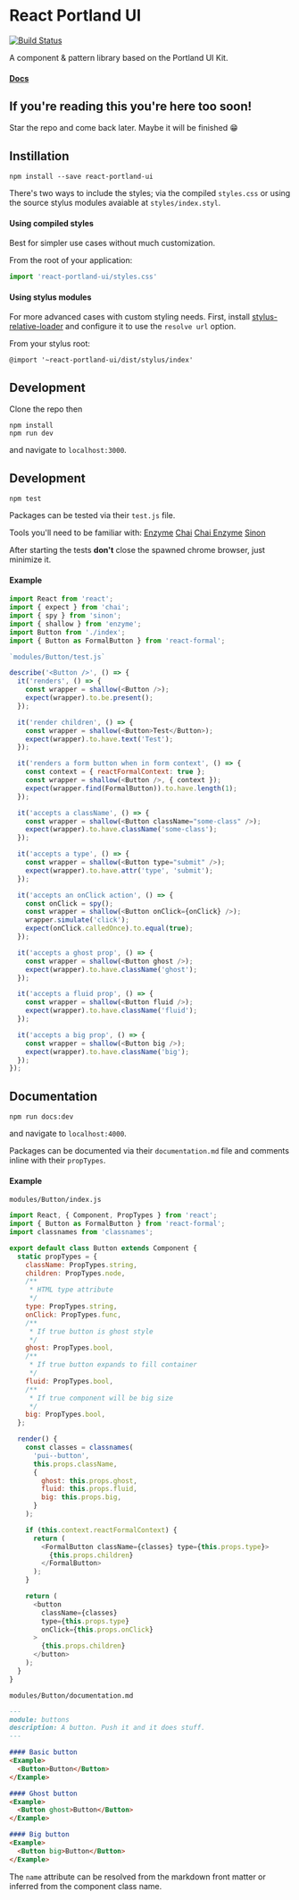 # React Portland UI

[![Build Status](https://travis-ci.org/slightlytyler/react-portland-ui.svg?branch=master)](https://travis-ci.org/slightlytyler/react-portland-ui)

A component & pattern library based on the Portland UI Kit.

#### [Docs](http://react-portland-ui.surge.sh/)

## If you're reading this you're here too soon!

Star the repo and come back later. Maybe it will be finished :grin:

## Instillation

```
npm install --save react-portland-ui
```

There's two ways to include the styles; via the compiled `styles.css` or using the source stylus modules avaiable at `styles/index.styl`.

#### Using compiled styles

Best for simpler use cases without much customization.

From the root of your application:

```javascript
import 'react-portland-ui/styles.css'
```

#### Using stylus modules

For more advanced cases with custom styling needs. First, install [stylus-relative-loader](https://github.com/walmartlabs/stylus-relative-loader) and configure it to use the `resolve url` option.

From your stylus root:

```stylus
@import '~react-portland-ui/dist/stylus/index'
```

## Development

Clone the repo then

```
npm install
npm run dev
```

and navigate to `localhost:3000`.

## Development

```
npm test
```

Packages can be tested via their `test.js` file.

Tools you'll need to be familiar with: [Enzyme](https://github.com/airbnb/enzyme) [Chai](http://chaijs.com/) [Chai Enzyme](https://github.com/producthunt/chai-enzyme) [Sinon](http://sinonjs.org/)

After starting the tests **don't** close the spawned chrome browser, just minimize it.

#### Example

```javascript
import React from 'react';
import { expect } from 'chai';
import { spy } from 'sinon';
import { shallow } from 'enzyme';
import Button from './index';
import { Button as FormalButton } from 'react-formal';

`modules/Button/test.js`

describe('<Button />', () => {
  it('renders', () => {
    const wrapper = shallow(<Button />);
    expect(wrapper).to.be.present();
  });

  it('render children', () => {
    const wrapper = shallow(<Button>Test</Button>);
    expect(wrapper).to.have.text('Test');
  });

  it('renders a form button when in form context', () => {
    const context = { reactFormalContext: true };
    const wrapper = shallow(<Button />, { context });
    expect(wrapper.find(FormalButton)).to.have.length(1);
  });

  it('accepts a className', () => {
    const wrapper = shallow(<Button className="some-class" />);
    expect(wrapper).to.have.className('some-class');
  });

  it('accepts a type', () => {
    const wrapper = shallow(<Button type="submit" />);
    expect(wrapper).to.have.attr('type', 'submit');
  });

  it('accepts an onClick action', () => {
    const onClick = spy();
    const wrapper = shallow(<Button onClick={onClick} />);
    wrapper.simulate('click');
    expect(onClick.calledOnce).to.equal(true);
  });

  it('accepts a ghost prop', () => {
    const wrapper = shallow(<Button ghost />);
    expect(wrapper).to.have.className('ghost');
  });

  it('accepts a fluid prop', () => {
    const wrapper = shallow(<Button fluid />);
    expect(wrapper).to.have.className('fluid');
  });

  it('accepts a big prop', () => {
    const wrapper = shallow(<Button big />);
    expect(wrapper).to.have.className('big');
  });
});
```

## Documentation

```
npm run docs:dev
```

and navigate to `localhost:4000`.

Packages can be documented via their `documentation.md` file and comments inline with their `propTypes`.

#### Example

`modules/Button/index.js`

```javascript
import React, { Component, PropTypes } from 'react';
import { Button as FormalButton } from 'react-formal';
import classnames from 'classnames';

export default class Button extends Component {
  static propTypes = {
    className: PropTypes.string,
    children: PropTypes.node,
    /**
     * HTML type attribute
     */
    type: PropTypes.string,
    onClick: PropTypes.func,
    /**
     * If true button is ghost style
     */
    ghost: PropTypes.bool,
    /**
     * If true button expands to fill container
     */
    fluid: PropTypes.bool,
    /**
     * If true component will be big size
     */
    big: PropTypes.bool,
  };

  render() {
    const classes = classnames(
      'pui--button',
      this.props.className,
      {
        ghost: this.props.ghost,
        fluid: this.props.fluid,
        big: this.props.big,
      }
    );

    if (this.context.reactFormalContext) {
      return (
        <FormalButton className={classes} type={this.props.type}>
          {this.props.children}
        </FormalButton>
      );
    }

    return (
      <button
        className={classes}
        type={this.props.type}
        onClick={this.props.onClick}
      >
        {this.props.children}
      </button>
    );
  }
}
```

`modules/Button/documentation.md`

```markdown
---
module: buttons
description: A button. Push it and it does stuff.
---

#### Basic button
<Example>
  <Button>Button</Button>
</Example>

#### Ghost button
<Example>
  <Button ghost>Button</Button>
</Example>

#### Big button
<Example>
  <Button big>Button</Button>
</Example>
```

The `name` attribute can be resolved from the markdown front matter or inferred from the component class name.
